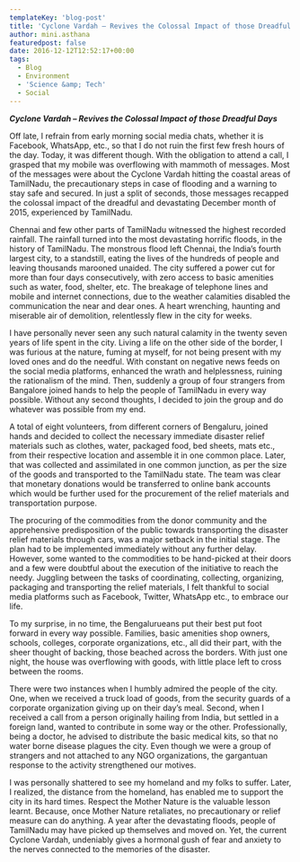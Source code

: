 ```yaml
---
templateKey: 'blog-post'
title: 'Cyclone Vardah – Revives the Colossal Impact of those Dreadful Days'
author: mini.asthana
featuredpost: false
date: 2016-12-12T12:52:17+00:00
tags:
  - Blog
  - Environment
  - 'Science &amp; Tech'
  - Social
---
```

<p style="text-align: left;">
  <em><strong>Cyclone Vardah – Revives the Colossal Impact of those Dreadful Days</strong></em>
</p>

<p style="text-align: left;">
  Off late, I refrain from early morning social media chats, whether it is Facebook, WhatsApp, etc., so that I do not ruin the first few fresh hours of the day. Today, it was different though. With the obligation to attend a call, I grasped that my mobile was overflowing with mammoth of messages. Most of the messages were about the Cyclone Vardah hitting the coastal areas of TamilNadu, the precautionary steps in case of flooding and a warning to stay safe and secured. In just a split of seconds, those messages recapped the colossal impact of the dreadful and devastating December month of 2015, experienced by TamilNadu.
</p>

<p style="text-align: left;">
  Chennai and few other parts of TamilNadu witnessed the highest recorded rainfall. The rainfall turned into the most devastating horrific floods, in the history of TamilNadu. The monstrous flood left Chennai, the India’s fourth largest city, to a standstill, eating the lives of the hundreds of people and leaving thousands marooned unaided. The city suffered a power cut for more than four days consecutively, with zero access to basic amenities such as water, food, shelter, etc. The breakage of telephone lines and mobile and internet connections, due to the weather calamities disabled the communication the near and dear ones. A heart wrenching, haunting and miserable air of demolition, relentlessly flew in the city for weeks.
</p>

<p style="text-align: left;">
  I have personally never seen any such natural calamity in the twenty seven years of life spent in the city. Living a life on the other side of the border, I was furious at the nature, fuming at myself, for not being present with my loved ones and do the needful. With constant on negative news feeds on the social media platforms, enhanced the wrath and helplessness, ruining the rationalism of the mind. Then, suddenly a group of four strangers from Bangalore joined hands to help the people of TamilNadu in every way possible. Without any second thoughts, I decided to join the group and do whatever was possible from my end.
</p>

<p style="text-align: left;">
  A total of eight volunteers, from different corners of Bengaluru, joined hands and decided to collect the necessary immediate disaster relief materials such as clothes, water, packaged food, bed sheets, mats etc., from their respective location and assemble it in one common place. Later, that was collected and assimilated in one common junction, as per the size of the goods and transported to the TamilNadu state. The team was clear that monetary donations would be transferred to online bank accounts which would be further used for the procurement of the relief materials and transportation purpose.
</p>

<p style="text-align: left;">
  The procuring of the commodities from the donor community and the apprehensive predisposition of the public towards transporting the disaster relief materials through cars, was a major setback in the initial stage. The plan had to be implemented immediately without any further delay. However, some wanted to the commodities to be hand-picked at their doors and a few were doubtful about the execution of the initiative to reach the needy. Juggling between the tasks of coordinating, collecting, organizing, packaging and transporting the relief materials, I felt thankful to social media platforms such as Facebook, Twitter, WhatsApp etc., to embrace our life.
</p>

<p style="text-align: left;">
  To my surprise, in no time, the Bengalurueans put their best put foot forward in every way possible. Families, basic amenities shop owners, schools, colleges, corporate organizations, etc., all did their part, with the sheer thought of backing, those beached across the borders. With just one night, the house was overflowing with goods, with little place left to cross between the rooms.
</p>

<p style="text-align: left;">
  There were two instances when I humbly admired the people of the city. One, when we received a truck load of goods, from the security guards of a corporate organization giving up on their day’s meal. Second, when I received a call from a person originally hailing from India, but settled in a foreign land, wanted to contribute in some way or the other. Professionally, being a doctor, he advised to distribute the basic medical kits, so that no water borne disease plagues the city. Even though we were a group of strangers and not attached to any NGO organizations, the gargantuan response to the activity strengthened our motives.
</p>

<p style="text-align: left;">
  I was personally shattered to see my homeland and my folks to suffer. Later, I realized, the distance from the homeland, has enabled me to support the city in its hard times. Respect the Mother Nature is the valuable lesson learnt. Because, once Mother Nature retaliates, no precautionary or relief measure can do anything. A year after the devastating floods, people of TamilNadu may have picked up themselves and moved on. Yet, the current Cyclone Vardah, undeniably gives a hormonal gush of fear and anxiety to the nerves connected to the memories of the disaster.
</p>